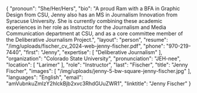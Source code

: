 {
  "pronoun": "She/Her/Hers",
  "bio": "A proud Ram with a BFA in Graphic Design from CSU, Jenny also has an MS in Journalism Innovation from Syracuse University. She is currently combining these academic experiences in her role as Instructor for the Journalism and Media Communication department at CSU, and as a core committee member of the Deliberative Journalism Project.",
  "layout": "person",
  "resume": "/img/uploads/fischer_cv_2024-web-jenny-fischer.pdf",
  "phone": "970-219-7440",
  "first": "Jenny",
  "expertise": [
    "Deliberative Journalism"
  ],
  "organization": "Colorado State University",
  "pronunciation": "JEH-nee",
  "location": [
    "Larimer"
  ],
  "role": "Instructor",
  "last": "Fischer",
  "title": "Jenny Fischer",
  "images": [
    "/img/uploads/jenny-5-bw-square-jenny-fischer.jpg"
  ],
  "languages": "English",
  "email": "amVubnkuZmlzY2hlckBjb2xvc3RhdGUuZWR1",
  "linktitle": "Jenny Fischer"
}